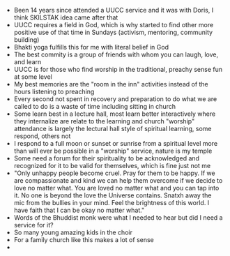 - Been 14 years since attended a UUCC service and it was with Doris, I think SKILSTAK idea came after that
- UUCC requires a field in God, which is why started to find other more positive use of that time in Sundays (activism, mentoring, community building)
- Bhakti yoga fulfills this for me with literal belief in God
- The best commity is a group of friends with whom you can laugh, love, and learn
- UUCC is for those who find worship in the traditional, preachy sense fun at some level
- My best memories are the "room in the inn" activities instead of the hours listening to preaching
- Every second not spent in recovery and preparation to do what we are called to do is a waste of time including sitting in church
- Some learn best in a lecture hall, most learn better interactively where they internalize are relate to the learning and church "worship" attendance is largely the lectural hall style of spiritual learning, some respond, others not
- I respond to a full moon or sunset or sunrise from a spiritual level more than will ever be possible in a "worship" service, nature is my temple
- Some need a forum for their spirituality to be acknowledged and recognized for it to be valid for themselves, which is fine just not me
- "Only unhappy people become cruel. Pray for them to be happy. If we are compassionate and kind we can help them overcome if we decide to love no matter what. You are loved no matter what and you can tap into it. No one is beyond the love the Universe contains. Snatxh away the mic from the bullies in your mind. Feel the brightness of this world. I have faith that I can be okay no matter what."
- Words of the Bhuddist monk were what I needed to hear but did I need a service for it?
- So many young amazing kids in the choir
- For a family church like this makes a lot of sense 
- 
